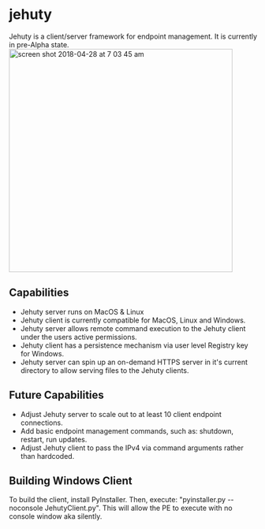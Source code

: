 # jehuty
Jehuty is a client/server framework for endpoint management. It is currently in pre-Alpha state.
<img width="453" alt="screen shot 2018-04-28 at 7 03 45 am" src="https://user-images.githubusercontent.com/11253216/39397483-bbcc6b32-4ab4-11e8-9fe1-6a28cf99493e.png">

## Capabilities
* Jehuty server runs on MacOS & Linux
* Jehuty client is currently compatible for MacOS, Linux and Windows.
* Jehuty server allows remote command execution to the Jehuty client under the users active permissions.
* Jehuty client has a persistence mechanism via user level Registry key for Windows.
* Jehuty server can spin up an on-demand HTTPS server in it's current directory to allow serving files to the Jehuty clients.

## Future Capabilities
* Adjust Jehuty server to scale out to at least 10 client endpoint connections.
* Add basic endpoint management commands, such as: shutdown, restart, run updates.
* Adjust Jehuty client to pass the IPv4 via command arguments rather than hardcoded.

## Building Windows Client
To build the client, install PyInstaller. Then, execute:  "pyinstaller.py --noconsole JehutyClient.py". This will allow the PE to execute with no console window aka silently. 
